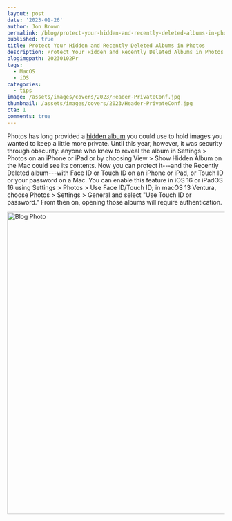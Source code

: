 ```yaml
---
layout: post
date: '2023-01-26'
author: Jon Brown
permalink: /blog/protect-your-hidden-and-recently-deleted-albums-in-photos/
published: true
title: Protect Your Hidden and Recently Deleted Albums in Photos
description: Protect Your Hidden and Recently Deleted Albums in Photos
blogimgpath: 20230102Pr
tags:
  - MacOS
  - iOS
categories:
  - tips
image: /assets/images/covers/2023/Header-PrivateConf.jpg
thumbnail: /assets/images/covers/2023/Header-PrivateConf.jpg
cta: 1
comments: true
---
```

Photos has long provided a [hidden
album](https://support.apple.com/en-us/HT205891) you could use to hold
images you wanted to keep a little more private. Until this year,
however, it was security through obscurity: anyone who knew to reveal
the album in Settings \> Photos on an iPhone or iPad or by choosing View
\> Show Hidden Album on the Mac could see its contents. Now you can
protect it---and the Recently Deleted album---with Face ID or Touch ID
on an iPhone or iPad, or Touch ID or your password on a Mac. You can
enable this feature in iOS 16 or iPadOS 16 using Settings \> Photos \>
Use Face ID/Touch ID; in macOS 13 Ventura, choose Photos \> Settings \>
General and select "Use Touch ID or password." From then on, opening
those albums will require authentication.

<img alt="Blog Photo" src="{{ site.site_cdn }}/assets/images/blog/2023/20230102Pr/image2.png" class="img-fluid rounded m-2" width="700" />